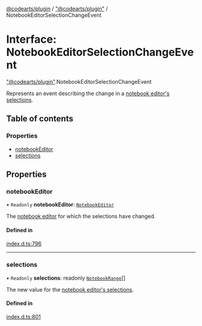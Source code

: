 [@codearts/plugin](../README.md) / ["@codearts/plugin"](../modules/_codearts_plugin_.md) / NotebookEditorSelectionChangeEvent

# Interface: NotebookEditorSelectionChangeEvent

["@codearts/plugin"](../modules/_codearts_plugin_.md).NotebookEditorSelectionChangeEvent

Represents an event describing the change in a [notebook editor's selections](codearts_plugin_.NotebookEditor.md#selections).

## Table of contents

### Properties

- [notebookEditor](codearts_plugin_.NotebookEditorSelectionChangeEvent.md#notebookeditor)
- [selections](codearts_plugin_.NotebookEditorSelectionChangeEvent.md#selections)

## Properties

### notebookEditor

• `Readonly` **notebookEditor**: [`NotebookEditor`](codearts_plugin_.NotebookEditor.md)

The [notebook editor](codearts_plugin_.NotebookEditor.md) for which the selections have changed.

#### Defined in

[index.d.ts:796](https://github.com/huaweicloud/cloudide-plugin-api/blob/03b481c/index.d.ts#L796)

___

### selections

• `Readonly` **selections**: readonly [`NotebookRange`](../classes/codearts_plugin_.NotebookRange.md)[]

The new value for the [notebook editor's selections](codearts_plugin_.NotebookEditor.md#selections).

#### Defined in

[index.d.ts:801](https://github.com/huaweicloud/cloudide-plugin-api/blob/03b481c/index.d.ts#L801)
